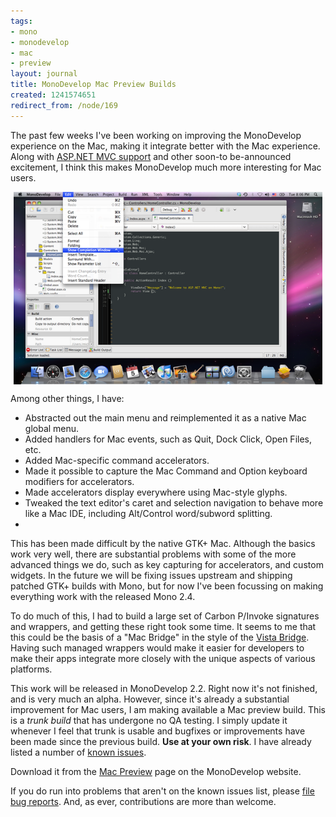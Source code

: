 ```yaml
---
tags:
- mono
- monodevelop
- mac
- preview
layout: journal
title: MonoDevelop Mac Preview Builds
created: 1241574651
redirect_from: /node/169
---
```

The past few weeks I've been working on improving the MonoDevelop experience on the Mac, making it integrate better with the Mac experience. Along with <a href="/journal/2009/04/04/monodevelop_aspnet_mvc_mac">ASP.NET MVC support</a> and other soon-to be-announced excitement, I think this makes MonoDevelop much more interesting for Mac users.<!--break-->

<a href="/files/images/MonoScreenshots/MacMainMenu.png "><img src="/files/images/MonoScreenshots/MacMainMenu-thumb.png" alt="MonoDevelop with Mac main menu support" style="max-width:98%; display:block;margin-left:auto;margin-right:auto;" /></a>

Among other things, I have:
<ul>
<li>Abstracted out the main menu and reimplemented it as a native Mac global menu.</li>
<li>Added handlers for Mac events, such as Quit, Dock Click, Open Files, etc.</li>
<li>Added Mac-specific command accelerators.</li>
<li>Made it possible to capture the Mac Command and Option keyboard modifiers for accelerators.</li>
<li>Made accelerators display everywhere using Mac-style glyphs.</li>
<li>Tweaked the text editor's caret and selection navigation to behave more like a Mac IDE, including Alt/Control word/subword splitting.<li>
</ul>

This has been made difficult by the native GTK+ Mac. Although the basics work very well, there are substantial problems with some of the more advanced things we do, such as key capturing for accelerators, and custom widgets. In the future we will be fixing issues upstream and shipping patched GTK+ builds with Mono, but for now I've been focussing on making everything work with the released Mono 2.4.

To do much of this, I had to build a large set of Carbon P/Invoke signatures and wrappers, and getting these right took some time. It seems to me that this could be the basis of a "Mac Bridge" in the style of the <a href="http://code.msdn.microsoft.com/VistaBridge">Vista Bridge</a>. Having such managed wrappers would make it easier for developers to make their apps integrate more closely with the unique aspects of various platforms.

This work will be released in MonoDevelop 2.2. Right now it's not finished, and is very much an alpha. However, since it's already a substantial improvement for Mac users, I am making available a Mac preview build. This is a _trunk build_ that has undergone no QA testing. I simply update it whenever I feel that trunk is usable and bugfixes or improvements have been made since the previous build. <strong>Use at your own risk</strong>. I have already listed a number of <a href="http://monodevelop.com/Developers/Mac_Support#Known_Issues">known issues</a>.

Download it from the <a href="http://monodevelop.com/Download/Mac_Preview">Mac Preview</a> page on the MonoDevelop website.

If you do run into problems that aren't on the known issues list, please <a href="http://monodevelop.com/Developers#Reporting_Bugs">file  bug reports</a>. And, as ever, contributions are more than welcome.
